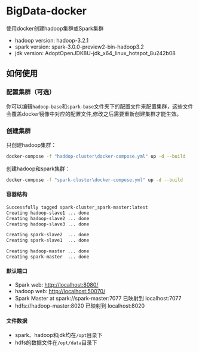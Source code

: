 # BigData-docker

使用docker创建hadoop集群或Spark集群

- hadoop version: hadoop-3.2.1
- spark version: spark-3.0.0-preview2-bin-hadoop3.2
- jdk version: AdoptOpenJDK8U-jdk_x64_linux_hotspot_8u242b08

## 如何使用

### 配置集群（可选）

你可以编辑`hadoop-base`和`spark-base`文件夹下的配置文件来配置集群，这些文件会覆盖docker镜像中对应的配置文件,修改之后需要重新创建集群才能生效。

### 创建集群

只创建hadoop集群：

```bash
docker-compose -f "haddop-cluster\docker-compose.yml" up -d --build
```

创建hadoop和spark集群：

```bash
docker-compose -f "spark-cluster\docker-compose.yml" up -d --build
```

#### 容器结构

```bash
Successfully tagged spark-cluster_spark-master:latest
Creating hadoop-slave1 ... done
Creating hadoop-slave2 ... done
Creating hadoop-slave3 ... done

Creating spark-slave2  ... done
Creating spark-slave1  ... done

Creating hadoop-master ... done
Creating spark-master  ... done
```

#### 默认端口

- Spark web: <http://localhost:8080/>
- hadoop web: <http://localhost:50070/>
- Spark Master at spark://spark-master:7077  已映射到 localhost:7077
- hdfs://hadoop-master:8020  已映射到 localhost:8020

#### 文件数据

- spark、hadoop和jdk均在`/opt`目录下
- hdfs的数据文件在`/opt/data`目录下
